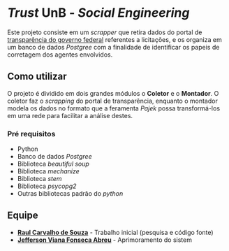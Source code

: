# *Trust* UnB - *Social Engineering*  

Este projeto consiste em um *scrapper* que retira dados do portal de [transparência do governo federal](http://www.portaltransparencia.gov.br/) referentes a licitações, e os organiza em um banco de dados *Postgree* com a finalidade de identificar os papeis de corretagem dos agentes envolvidos. 

## Como utilizar 
O projeto é dividido em dois grandes módulos o **Coletor** e o **Montador**. O coletor faz o *scrapping* do portal de transparência, enquanto o montador modela os dados no formato que a feramenta *Pajek* possa transformá-los em uma rede para facilitar a análise destes.

### Pré requisitos 
* Python
* Banco de dados *Postgree* 
* Biblioteca *beautiful soup*
* Biblioteca *mechanize* 
* Biblioteca *stem* 
* Biblioteca *psycopg2* 
* Outras bibliotecas padrão do *python* 

## Equipe
* [**Raul Carvalho de Souza**](https://github.com/raulcsouza) - Trabalho inicial (pesquisa e código fonte) 
* [**Jefferson Viana Fonseca Abreu**](https://github.com/jeffvfa) - Aprimoramento do sistem